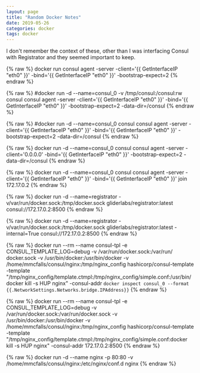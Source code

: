 ```yaml
---
layout: page
title: "Random Docker Notes"
date: 2019-05-26
categories: docker
tags: docker
---
```


I don't remember the context of these, other than I was interfacing Consul with Registrator and they seemed important to keep.  

{% raw %}
    docker run consul agent -server -client='{{ GetInterfaceIP "eth0" }}' -bind='{{ GetInterfaceIP "eth0" }}' -bootstrap-expect=2
{% endraw %}
 
{% raw %}
    #docker run -d --name=consul_0 -v /tmp/consul:/consul:rw consul consul agent -server -client='{{ GetInterfaceIP "eth0" }}' -bind='{{ GetInterfaceIP "eth0" }}' -bootstrap-expect=2  -data-dir=/consul
{% endraw %}
 
{% raw %}
    #docker run -d --name=consul_0  consul consul agent -server -client='{{ GetInterfaceIP "eth0" }}' -bind='{{ GetInterfaceIP "eth0" }}' -bootstrap-expect=2  -data-dir=/consul
{% endraw %}
 
{% raw %}
    docker run -d --name=consul_0  consul consul agent -server -client='0.0.0.0' -bind='{{ GetInterfaceIP "eth0" }}' -bootstrap-expect=2  -data-dir=/consul
{% endraw %}
 
{% raw %}
    docker run -d --name=consul_0  consul consul agent -server -client='{{ GetInterfaceIP "eth0" }}' -bind='{{ GetInterfaceIP "eth0" }}' join 172.17.0.2
{% endraw %}
 
{% raw %}
    docker run -d --name=registrator -v/var/run/docker.sock:/tmp/docker.sock gliderlabs/registrator:latest consul://172.17.0.2:8500
{% endraw %}
 
{% raw %}
    docker run -d --name=registrator -v/var/run/docker.sock:/tmp/docker.sock gliderlabs/registrator:latest -internal=True consul://172.17.0.2:8500
{% endraw %}
 
{% raw %}
    docker run --rm --name consul-tpl -e CONSUL_TEMPLATE_LOG=debug -v /var/run/docker.sock:/var/run/    docker.sock -v /usr/bin/docker:/usr/bin/docker -v /home/mmcfalls/consul/nginx:/tmp/nginx_config hashicorp/consul-template -template "/tmp/nginx_config/template.ctmpl:/tmp/nginx_config/simple.conf:/usr/bin/docker kill -s HUP nginx" -consul-addr `docker inspect consul_0 --format {{.NetworkSettings.Networks.bridge.IPAddress}}`
{% endraw %}
 
{% raw %}
    docker run --rm --name consul-tpl -e CONSUL_TEMPLATE_LOG=debug -v /var/run/docker.sock:/var/run/docker.sock -v /usr/bin/docker:/usr/bin/docker -v /home/mmcfalls/consul/nginx:/tmp/nginx_config hashicorp/consul-template -template "/tmp/nginx_config/template.ctmpl:/tmp/nginx_config/simple.conf:docker kill -s HUP nginx" -consul-addr 172.17.0.2:8500
{% endraw %}
 
{% raw %}
    docker run -d --name nginx -p 80:80 -v /home/mmcfalls/consul/nginx:/etc/nginx/conf.d nginx
{% endraw %}
